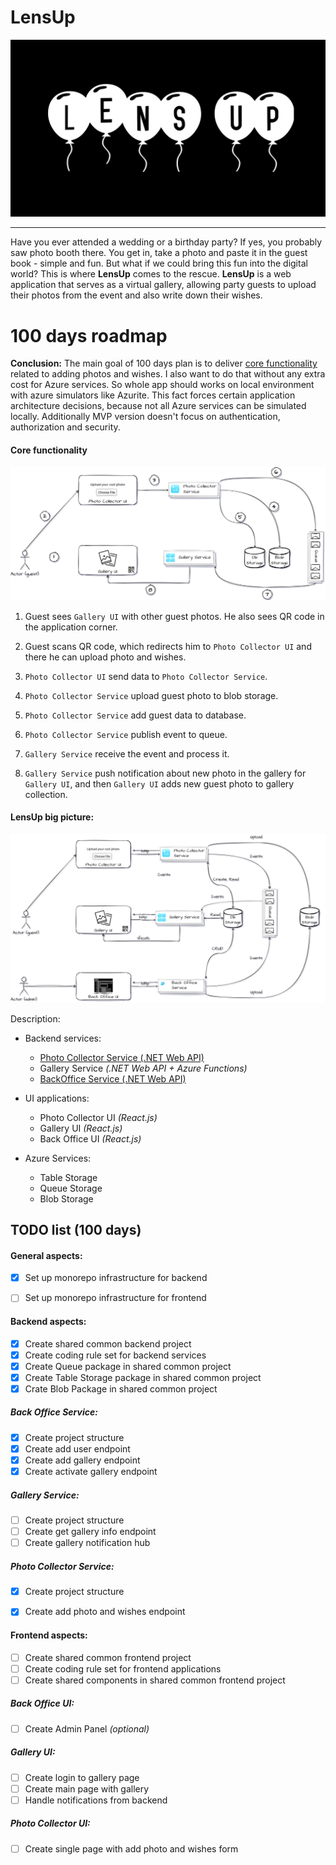 # LensUp
![lens-up-logo](/docs/lens-up-logo.png)

---

Have you ever attended a wedding or a birthday party? If yes, you probably saw photo booth there. You get in, take a photo and paste it in the guest book - simple and fun. But what if we could bring this fun into the digital world? This is where **LensUp** comes to the rescue. **LensUp** is a web application that serves as a virtual gallery, allowing party guests to upload their photos from the event and also write down their wishes.

# 100 days roadmap

**Conclusion:** The main goal of 100 days plan is to deliver [core functionality](#core-functionality) related to adding photos and wishes. I also want to do that without any extra cost for Azure services. So whole app should works on local environment with azure simulators like Azurite. This fact forces certain application architecture decisions, because not all Azure services can be simulated locally. Additionally MVP version doesn't focus on authentication, authorization and security.

#### Core functionality

![lens-up-core-func](/docs/lens-up-core-func.svg)

1. Guest sees `Gallery UI` with other guest photos. He also sees QR code in the application corner.

2. Guest scans QR code, which redirects him to `Photo Collector UI` and there he can upload photo and wishes.

3. `Photo Collector UI` send data to `Photo Collector Service`.

4. `Photo Collector Service` upload guest photo to blob storage.

5. `Photo Collector Service` add guest data to database.

6. `Photo Collector Service` publish event to queue.

7. `Gallery Service` receive the event and process it.

8. `Gallery Service` push notification about new photo in the gallery for `Gallery UI`, and then `Gallery UI` adds new guest photo to gallery collection.




#### LensUp big picture:

![lens-up-big-picture](/docs/lens-up-big-picture.svg)



Description:

- Backend services:

  - [Photo Collector Service (.NET Web API)](backend-services/photo-collector-service)
  - Gallery Service *(.NET Web API + Azure Functions)*
  - [BackOffice Service (.NET Web API)](backend-services/back-office-service) 

- UI applications:

  - Photo Collector UI *(React.js)*
  - Gallery UI *(React.js)*
  - Back Office UI *(React.js)*

- Azure Services:

  - Table Storage
  - Queue Storage
  - Blob Storage

  

## TODO list (100 days)

#### General aspects:

- [x] Set up monorepo infrastructure for backend
- [ ] Set up monorepo infrastructure for frontend 



#### Backend aspects:

- [x] Create shared common backend project
- [x] Create coding rule set for backend services
- [x] Create Queue package in shared common project
- [x] Create Table Storage package in shared common project
- [x] Crate Blob Package in shared common project

##### Back Office Service:

- [x] Create project structure
- [x] Create add user endpoint
- [x] Create add gallery endpoint
- [x] Create activate gallery endpoint

##### Gallery Service:

- [ ] Create project structure
- [ ] Create get gallery info endpoint
- [ ] Create gallery notification hub

##### Photo Collector Service:

- [x] Create project structure
- [x] Create add photo and wishes endpoint



#### Frontend aspects: 

- [ ] Create shared common frontend project
- [ ] Create coding rule set for frontend applications
- [ ] Create shared components in shared common frontend project

##### Back Office UI:

- [ ] Create Admin Panel *(optional)*

##### Gallery UI:

- [ ] Create login to gallery page
- [ ] Create main page with gallery
- [ ] Handle notifications from backend

##### Photo Collector UI:

- [ ] Create single page with add photo and wishes form
